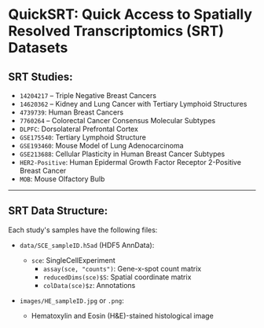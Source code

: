# QuickSRT: Quick Access to Spatially Resolved Transcriptomics (SRT) Datasets

## SRT Studies:

- `14204217` – Triple Negative Breast Cancers
- `14620362` – Kidney and Lung Cancer with Tertiary Lymphoid Structures
- `4739739`: Human Breast Cancers
- `7760264` – Colorectal Cancer Consensus Molecular Subtypes 
- `DLPFC`: Dorsolateral Prefrontal Cortex  
- `GSE175540`: Tertiary Lymphoid Structure  
- `GSE193460`: Mouse Model of Lung Adenocarcinoma  
- `GSE213688`: Cellular Plasticity in Human Breast Cancer Subtypes  
- `HER2-Positive`: Human Epidermal Growth Factor Receptor 2-Positive Breast Cancer  
- `MOB`: Mouse Olfactory Bulb  

---

## SRT Data Structure:

Each study's samples have the following files:

- `data/SCE_sampleID.h5ad` (HDF5 AnnData):
  - `sce`: SingleCellExperiment
    - `assay(sce, "counts")`: Gene-x-spot count matrix
    - `reducedDims(sce)$S`: Spatial coordinate matrix
    - `colData(sce)$z`: Annotations 

- `images/HE_sampleID.jpg` or `.png`:  
  - Hematoxylin and Eosin (H&E)-stained histological image
